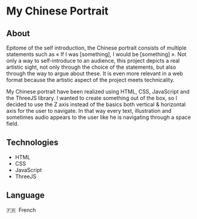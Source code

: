 # My Chinese Portrait

## About

Epitome of the self introduction, the Chinese portrait consists of multiple statements such as « If I was [something], I would be [something] ». Not only a way to self-introduce to an audience, this project depicts a real artistic sight, not only through the choice of the statements, but also through the way to argue about these. It is even more relevant in a web format because the artistic aspect of the project meets technicality.

My Chinese portrait have been realized using HTML, CSS, JavaScript and the ThreeJS library. I wanted to create something out of the box, so I decided to use the Z axis instead of the basics both vertical & horizontal axis for the user to navigate. In that way every text, illustration and sometimes audio appears to the user like he is navigating through a space field.

## Technologies

* HTML
* CSS
* JavaScript
* ThreeJS

## Language

🇫🇷 &nbsp;French